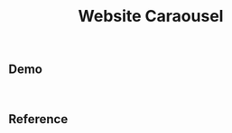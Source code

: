 <br>
<h1 align="center">
Website Caraousel
</h1>

<br>
<h2 align="left">
Demo
</h2>

<br>
<h2 align="left">
Reference
</h2>